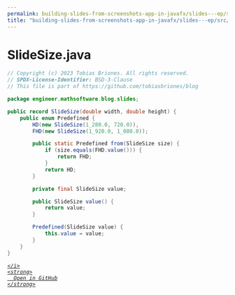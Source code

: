 ```yaml
---
permalink: building-slides-from-screenshots-app-in-javafx/slides---ep/src/main/java/engineer/mathsoftware/blog/slides/SlideSize.java.html
title: "building-slides-from-screenshots-app-in-javafx/slides---ep/src/main/java/engineer/mathsoftware/blog/slides/SlideSize.java"
---
```


# SlideSize.java
```java
// Copyright (c) 2023 Tobias Briones. All rights reserved.
// SPDX-License-Identifier: BSD-3-Clause
// This file is part of https://github.com/tobiasbriones/blog

package engineer.mathsoftware.blog.slides;

public record SlideSize(double width, double height) {
    public enum Predefined {
        HD(new SlideSize(1_280.0, 720.0)),
        FHD(new SlideSize(1_920.0, 1_080.0));

        public static Predefined from(SlideSize size) {
            if (size.equals(FHD.value())) {
                return FHD;
            }
            return HD;
        }

        private final SlideSize value;

        public SlideSize value() {
            return value;
        }

        Predefined(SlideSize value) {
            this.value = value;
        }
    }
}

```
<div class="social open-gh-btn my-4">
  <a class="btn btn-github" href="https://github.com/tobiasbriones/test-blog-deploy/tree/main/swe/dev/java/javafx/drawing/productivity/building-slides-from-screenshots-app-in-javafx/slides---ep/src/main/java/engineer/mathsoftware/blog/slides/SlideSize.java" target="_blank">
    <i class="fab fa-github">
      
    </i>
    <strong>
      Open in GitHub
    </strong>
  </a>
</div>